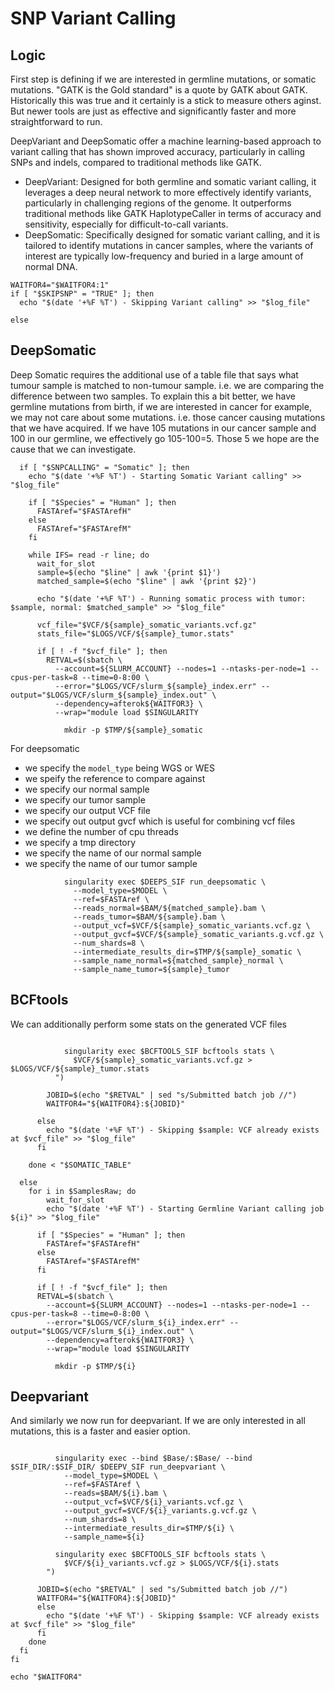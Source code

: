 # SNP Variant Calling

## Logic
First step is defining if we are interested in germline mutations, or somatic mutations.
"GATK is the Gold standard" is a quote by GATK about GATK. Historically this was true and it certainly is a stick to measure others aginst.
But newer tools are just as effective and significantly faster and more straightforward to run.

DeepVariant and DeepSomatic offer a machine learning-based approach to variant calling that has shown improved accuracy, particularly in calling SNPs and indels, compared to traditional methods like GATK.
+ DeepVariant: Designed for both germline and somatic variant calling, it leverages a deep neural network to more effectively identify variants, particularly in challenging regions of the genome.
  It outperforms traditional methods like GATK HaplotypeCaller in terms of accuracy and sensitivity, especially for difficult-to-call variants.
+ DeepSomatic: Specifically designed for somatic variant calling, and it is tailored to identify mutations in cancer samples, where the variants of interest are typically low-frequency and buried in a large amount of normal DNA.
```
WAITFOR4="$WAITFOR4:1"
if [ "$SKIPSNP" = "TRUE" ]; then
  echo "$(date '+%F %T') - Skipping Variant calling" >> "$log_file"

else
```
## DeepSomatic
Deep Somatic requires the additional use of a table file that says what tumour sample is matched to non-tumour sample. 
i.e. we are comparing the difference between two samples. 
To explain this a bit better, we have germline mutations from birth, if we are interested in cancer for example, we may not care about some mutations.
i.e. those cancer causing mutations that we have acquired. If we have 105 mutations in our cancer sample and 100 in our germline, we effectively go 105-100=5. Those 5 we hope are the cause that we can investigate.
```
  if [ "$SNPCALLING" = "Somatic" ]; then
    echo "$(date '+%F %T') - Starting Somatic Variant calling" >> "$log_file"

    if [ "$Species" = "Human" ]; then
      FASTAref="$FASTArefH"
    else
      FASTAref="$FASTArefM"
    fi

    while IFS= read -r line; do
      wait_for_slot
      sample=$(echo "$line" | awk '{print $1}')
      matched_sample=$(echo "$line" | awk '{print $2}')

      echo "$(date '+%F %T') - Running somatic process with tumor: $sample, normal: $matched_sample" >> "$log_file"

      vcf_file="$VCF/${sample}_somatic_variants.vcf.gz"
      stats_file="$LOGS/VCF/${sample}_tumor.stats"

      if [ ! -f "$vcf_file" ]; then
        RETVAL=$(sbatch \
          --account=${SLURM_ACCOUNT} --nodes=1 --ntasks-per-node=1 --cpus-per-task=8 --time=0-8:00 \
          --error="$LOGS/VCF/slurm_${sample}_index.err" --output="$LOGS/VCF/slurm_${sample}_index.out" \
          --dependency=afterok${WAITFOR3} \
          --wrap="module load $SINGULARITY

            mkdir -p $TMP/${sample}_somatic
```
For deepsomatic
+ we specify the `model_type` being WGS or WES
+ we speify the reference to compare against
+ we specify our normal sample
+ we specify our tumor sample
+ we specify our output VCF file
+ we specify out output gvcf which is useful for combining vcf files
+ we define the number of cpu threads
+ we specify a tmp directory
+ we specify the name of our normal sample
+ we specify the name of our tumor sample
```
            singularity exec $DEEPS_SIF run_deepsomatic \
              --model_type=$MODEL \
              --ref=$FASTAref \
              --reads_normal=$BAM/${matched_sample}.bam \
              --reads_tumor=$BAM/${sample}.bam \
              --output_vcf=$VCF/${sample}_somatic_variants.vcf.gz \
              --output_gvcf=$VCF/${sample}_somatic_variants.g.vcf.gz \
              --num_shards=8 \
              --intermediate_results_dir=$TMP/${sample}_somatic \
              --sample_name_normal=${matched_sample}_normal \
              --sample_name_tumor=${sample}_tumor
```
## BCFtools
We can additionally perform some stats on the generated VCF files
```

            singularity exec $BCFTOOLS_SIF bcftools stats \
              $VCF/${sample}_somatic_variants.vcf.gz > $LOGS/VCF/${sample}_tumor.stats
          ")

        JOBID=$(echo "$RETVAL" | sed "s/Submitted batch job //")
        WAITFOR4="${WAITFOR4}:${JOBID}"

      else
        echo "$(date '+%F %T') - Skipping $sample: VCF already exists at $vcf_file" >> "$log_file"
      fi

    done < "$SOMATIC_TABLE"

  else
    for i in $SamplesRaw; do
        wait_for_slot
        echo "$(date '+%F %T') - Starting Germline Variant calling job ${i}" >> "$log_file"

      if [ "$Species" = "Human" ]; then
        FASTAref="$FASTArefH"
      else
        FASTAref="$FASTArefM"
      fi
      
      if [ ! -f "$vcf_file" ]; then
      RETVAL=$(sbatch \
        --account=${SLURM_ACCOUNT} --nodes=1 --ntasks-per-node=1 --cpus-per-task=8 --time=0-8:00 \
        --error="$LOGS/VCF/slurm_${i}_index.err" --output="$LOGS/VCF/slurm_${i}_index.out" \
        --dependency=afterok${WAITFOR3} \
        --wrap="module load $SINGULARITY

          mkdir -p $TMP/${i}
```
## Deepvariant
And similarly we now run for deepvariant. If we are only interested in all mutations, this is a faster and easier option.
```

          singularity exec --bind $Base/:$Base/ --bind $SIF_DIR/:$SIF_DIR/ $DEEPV_SIF run_deepvariant \
            --model_type=$MODEL \
            --ref=$FASTAref \
            --reads=$BAM/${i}.bam \
            --output_vcf=$VCF/${i}_variants.vcf.gz \
            --output_gvcf=$VCF/${i}_variants.g.vcf.gz \
            --num_shards=8 \
            --intermediate_results_dir=$TMP/${i} \
            --sample_name=${i}

          singularity exec $BCFTOOLS_SIF bcftools stats \
            $VCF/${i}_variants.vcf.gz > $LOGS/VCF/${i}.stats
        ")

      JOBID=$(echo "$RETVAL" | sed "s/Submitted batch job //")
      WAITFOR4="${WAITFOR4}:${JOBID}"
      else
        echo "$(date '+%F %T') - Skipping $sample: VCF already exists at $vcf_file" >> "$log_file"
      fi
    done
  fi
fi

echo "$WAITFOR4"
```
